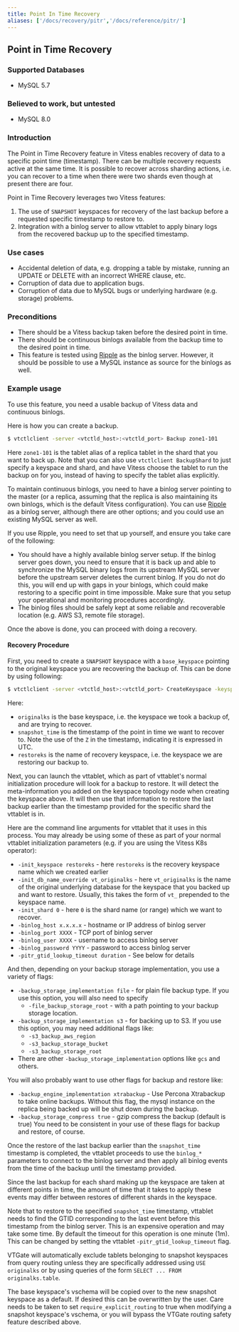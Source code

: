 ```yaml
---
title: Point In Time Recovery
aliases: ['/docs/recovery/pitr','/docs/reference/pitr/']
---
```


## Point in Time Recovery

### Supported Databases
- MySQL 5.7
### Believed to work, but untested
- MySQL 8.0

### Introduction

The Point in Time Recovery feature in Vitess enables recovery of data to a specific point time (timestamp). There can be multiple recovery requests active at the same time. It is possible to recover across sharding actions, i.e. you can recover to a time when there were two shards even though at present there are four.

Point in Time Recovery leverages two Vitess features:
1. The use of `SNAPSHOT` keyspaces for recovery of the last backup before a requested specific timestamp to restore to.
2. Integration with a binlog server to allow vttablet to apply binary logs from the recovered backup up to the specified timestamp.

### Use cases
- Accidental deletion of data, e.g. dropping a table by mistake, running an UPDATE or DELETE with an incorrect WHERE clause, etc.
- Corruption of data due to application bugs.
- Corruption of data due to MySQL bugs or underlying hardware (e.g. storage) problems.

### Preconditions
- There should be a Vitess backup taken before the desired point in time.
- There should be continuous binlogs available from the backup time to the desired point in time.
- This feature is tested using [Ripple](https://github.com/google/mysql-ripple) as the binlog server.  However, it should be possible to use a MySQL instance as source for the binlogs as well.

### Example usage

To use this feature, you need a usable backup of Vitess data and continuous binlogs.

Here is how you can create a backup.

```sh
$ vtctlclient -server <vtctld_host>:<vtctld_port> Backup zone1-101
```

Here `zone1-101` is the tablet alias of a replica tablet in the shard that you
want to back up.  Note that you can also use `vtctlclient BackupShard` to just
specify a keyspace and shard, and have Vitess choose the tablet to run the
backup on for you, instead of having to specify the tablet alias explicitly.

To maintain continuous binlogs, you need to have a binlog server pointing to
the master (or a replica, assuming that the replica is also maintaining its
own binlogs, which is the default Vitess configuration). You can use
[Ripple](https://github.com/google/mysql-ripple) as a binlog server, although
there are other options;  and you could use an existing MySQL server as well.

If you use Ripple, you need to set that up yourself, and ensure you take
care of the following:
 - You should have a highly available binlog server setup. If the binlog
   server goes down, you need to ensure that it is back up and able
   to synchronize the MySQL binary logs from its upstream MySQL server
   before the upstream server deletes the current binlog.  If you
   do not do this, you will end up with gaps in your binlogs, which
   could make restoring to a specific point in time impossible. Make
   sure that you setup your operational and monitoring procedures
   accordingly.
 - The binlog files should be safely kept at some reliable and recoverable
   location (e.g. AWS S3, remote file storage).

Once the above is done, you can proceed with doing a recovery.

#### Recovery Procedure

First, you need to create a `SNAPSHOT` keyspace with a `base_keyspace`
pointing to the original keyspace you are recovering the backup of.
This can be done by using following:

```sh
$ vtctlclient -server <vtctld_host>:<vtctld_port> CreateKeyspace -keyspace_type=SNAPSHOT -base_keyspace=originalks -snapshot_time=2020-07-17T18:25:20Z restoreks
```

 Here:
 - `originalks` is the base keyspace, i.e. the keyspace we took a backup of,
 and are trying to recover.
 - `snapshot_time` is the timestamp of the point in time we want to recover
 to. Note the use of the `Z` in the timestamp, indicating it is expressed
 in UTC.
 - `restoreks` is the name of recovery keyspace, i.e. the keyspace we
 are restoring our backup to.

 Next, you can launch the vttablet, which as part of vttablet's normal
 initialization procedure will look for a backup to restore. It will
 detect the meta-information you added on the keyspace topology node
 when creating the keyspace above.  It will then use that information
 to restore the last backup earlier than the timestamp provided for the
 specific shard the vttablet is in.

 Here are the command line arguments for vttablet that it uses in this
 process.  You may already be using some of these as part of your
 normal vttablet initialization parameters (e.g. if you are using the
 Vitess K8s operator):
 - `-init_keyspace restoreks` - here `restoreks` is the recovery keyspace
 name which we created earlier
 - `-init_db_name_override vt_originalks` - here `vt_originalks` is the
 name of the original underlying database for the keyspace that you backed
 up and want to restore.  Usually, this takes the form of `vt_` prepended
 to the keyspace name.
 - `-init_shard 0` - here `0` is the shard name (or range) which we want
 to recover.
 - `-binlog_host x.x.x.x` - hostname or IP address of binlog server
 - `-binlog_port XXXX` - TCP port of binlog server
 - `-binlog_user XXXX` - username to access binlog server
 - `-binlog_password YYYY` - password to access binlog server
 - `-pitr_gtid_lookup_timeout duration` - See below for details

And then, depending on your backup storage implementation, you use a
variety of flags:
 - `-backup_storage_implementation file` - for plain file backup type.
 If you use this option, you will also need to specify
   - `-file_backup_storage_root` - with a path pointing to your backup
 storage location.
 - `-backup_storage_implementation s3` - for backing up to S3. If you
 use this option, you may need additional flags like:
   - `-s3_backup_aws_region`
   - `-s3_backup_storage_bucket`
   - `-s3_backup_storage_root`
 - There are other `-backup_storage_implementation` options like `gcs` and
  others.

You will also probably want to use other flags for backup and restore like:
 - `-backup_engine_implementation xtrabackup` - Use Percona Xtrabackup to
 take online backups. Without this flag, the mysql instance on the replica
 being backed up will be shut down during the backup.
 - `-backup_storage_compress true` - gzip compress the backup (default is
 true)
You need to be consistent in your use of these flags for backup and restore,
of course.

Once the restore of the last backup earlier than the `snapshot_time` timestamp
is completed, the vttablet proceeds to use the `binlog_*` parameters to
connect to the binlog server and then apply all binlog events from the time
of the backup until the timestamp provided.

Since the last backup for each shard making up the keyspace are taken at
different points in time, the amount of time that it takes to apply these events
may differ between restores of different shards in the keyspace.

Note that to restore to the specified `snapshot_time` timestamp, vttablet needs
to find the GTID corresponding to the last event before this timestamp from
the binlog server. This is an expensive operation and may take some time. By
default the timeout for this operation is one minute (1m). This can be changed
by setting the vttablet `-pitr_gtid_lookup_timeout` flag.

VTGate will automatically exclude tablets belonging to snapshot keyspaces from
query routing unless they are specifically addressed using `USE originalks`
or by using queries of the form `SELECT ... FROM originalks.table`.

The base keyspace's vschema will be copied over to the new snapshot keyspace
as a default. If desired this can be overwritten by the user. Care needs to
be taken to set `require_explicit_routing` to true when modifying a snapshot
keyspace's vschema, or you will bypass the VTGate routing safety feature
described above.
